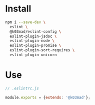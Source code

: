 # Install

```bash
npm i --save-dev \
  eslint \
  @k03mad/eslint-config \
  eslint-plugin-jsdoc \
  eslint-plugin-node \
  eslint-plugin-promise \
  eslint-plugin-sort-requires \
  eslint-plugin-unicorn
```

# Use

```javascript
// .eslintrc.js

module.exports = {extends: '@k03mad'};
```
